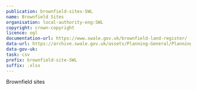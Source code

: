 ```yaml
---
publication: brownfield-sites-SWL
name: Brownfield Sites
organisation: local-authority-eng:SWL
copyright: crown-copyright
licence: ogl
documentation-url: https://www.swale.gov.uk/brownfield-land-register/
data-url: https://archive.swale.gov.uk/assets/Planning-General/Planning-Policy/Brownfield-Land-Register/Brownfield-Land-Register-for-Website-PROTECTED-VERSION.xlsx
data-gov-uk: 
task: csv
prefix: brownfield-site-SWL
suffix: .xlsx
---
```


Brownfield sites

